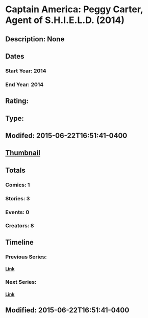 # Captain America: Peggy Carter, Agent of S.H.I.E.L.D. (2014)
## Description: None
## Dates
### Start Year: 2014
### End Year: 2014
## Rating: 
## Type: 
## Modifed: 2015-06-22T16:51:41-0400
## [Thumbnail](http://i.annihil.us/u/prod/marvel/i/mg/0/03/556e0416c3063.jpg)
## Totals
### Comics: 1
### Stories: 3
### Events: 0
### Creators: 8
## Timeline
### Previous Series: 
#### [Link]()
### Next Series: 
#### [Link]()
## Modified: 2015-06-22T16:51:41-0400
